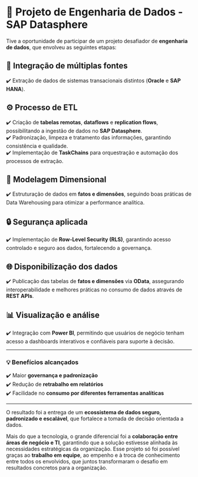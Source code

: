 # 🚀 Projeto de Engenharia de Dados - SAP Datasphere

Tive a oportunidade de participar de um projeto desafiador de **engenharia de dados**, que envolveu as seguintes etapas:

## 🔗 Integração de múltiplas fontes
✔️ Extração de dados de sistemas transacionais distintos (**Oracle** e **SAP HANA**).  

## ⚙️ Processo de ETL
✔️ Criação de **tabelas remotas**, **dataflows** e **replication flows**, possibilitando a ingestão de dados no **SAP Datasphere**.  
✔️ Padronização, limpeza e tratamento das informações, garantindo consistência e qualidade.  
✔️ Implementação de **TaskChains** para orquestração e automação dos processos de extração.  

## 📐 Modelagem Dimensional
✔️ Estruturação de dados em **fatos e dimensões**, seguindo boas práticas de Data Warehousing para otimizar a performance analítica.  

## 🔒 Segurança aplicada
✔️ Implementação de **Row-Level Security (RLS)**, garantindo acesso controlado e seguro aos dados, fortalecendo a governança.  

## 🌐 Disponibilização dos dados
✔️ Publicação das tabelas de **fatos e dimensões** via **OData**, assegurando interoperabilidade e melhores práticas no consumo de dados através de **REST APIs**.  

## 📊 Visualização e análise
✔️ Integração com **Power BI**, permitindo que usuários de negócio tenham acesso a dashboards interativos e confiáveis para suporte à decisão.  

---

### 💡 Benefícios alcançados
✔️ Maior **governança e padronização**  
✔️ Redução de **retrabalho em relatórios**  
✔️ Facilidade no **consumo por diferentes ferramentas analíticas**  

---

O resultado foi a entrega de um **ecossistema de dados seguro, padronizado e escalável**, que fortalece a tomada de decisão orientada a dados.  

Mais do que a tecnologia, o grande diferencial foi a **colaboração entre áreas de negócio e TI**, garantindo que a solução estivesse alinhada às necessidades estratégicas da organização.
Esse projeto só foi possível graças ao **trabalho em equipe**, ao empenho e à troca de conhecimento entre todos os envolvidos, que juntos transformaram o desafio em resultados concretos para a organização.  
